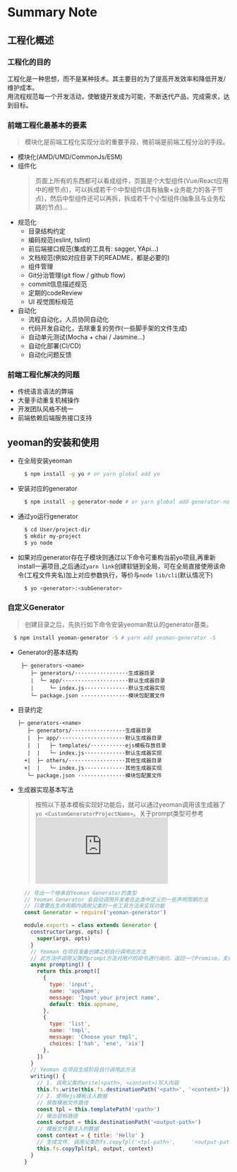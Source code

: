 # Summary Note

## __工程化概述__

### **工程化的目的**
  工程化是一种思想，而不是某种技术。其主要目的为了提高开发效率和降低开发/维护成本。<br>
  用流程规范每一个开发活动，使敏捷开发成为可能，不断迭代产品，完成需求，达到目标。

### **前端工程化最基本的要素**
> 模块化是前端工程化实现分治的重要手段，微前端是前端工程分治的手段。
* 模块化(AMD/UMD/CommonJs/ESM)
* 组件化
  > 页面上所有的东西都可以看成组件，页面是个大型组件(Vue/React应用中的根节点)，可以拆成若干个中型组件(具有抽象+业务能力的各子节点)，然后中型组件还可以再拆，拆成若干个小型组件(抽象且与业务松耦的节点)...
* 规范化
  * 目录结构约定
  * 编码规范(eslint, tslint)
  * 前后端接口规范(集成的工具有: sagger, YApi...)
  * 文档规范(例如对应目录下的README，都是必要的)
  * 组件管理
  * Git分治管理(git flow / github flow)
  * commit信息描述规范
  * 定期的codeReview
  * UI 视觉图标规范
* 自动化
  * 流程自动化，人员协同自动化
  * 代码开发自动化，去除重复的劳作(一些脚手架的文件生成)
  * 自动单元测试(Mocha + chai / Jasmine...)
  * 自动化部署(CI/CD)
  * 自动化问题反馈

### **前端工程化解决的问题**
* 传统语言语法的弊端
* 大量手动重复机械操作
* 开发团队风格不统一
* 前端依赖后端服务接口支持

## __yeoman的安装和使用__
* 在全局安装yeoman
  ```bash
    $ npm install -g yo # or yarn global add yo
  ```
* 安装对应的generator
  ```bash
    $ npm install -g generator-node # or yarn global add generator-node
  ```
* 通过yo运行generator
  ```bash
    $ cd User/project-dir
    $ mkdir my-project
    $ yo node
  ```
* 如果对应generator存在子模块则通过以下命令可重构当前yo项目,再重新install一遍项目,之后通过`yarn link`创建软链到全局，可在全局直接使用该命令(工程文件夹名)加上对应参数执行，等价与`node lib/cli`(默认情况下)
  ```bash
    $ yo <generator>:<subGenerator>
  ```
### **自定义Generator**
> 创建目录之后，先执行如下命令安装yeoman默认的generator基类。
```bash
  $ npm install yeoman-generator -S # yarn add yeoman-generator -S
```
* Generator的基本结构
  ```
   ├─ generators-<name>
      ├─ generators/·················生成器目录
      |  └─ app/·····················默认生成器目录
      |     └─ index.js··············默认生成器实现
      └─ package.json ···············模块包配置文件
  ```
* 目录约定
  ```
  ├─ generators-<name>
     ├─ generators/·················生成器目录
     |  ├─ app/·····················默认生成器目录
     |  |   ├─ templates/···········ejs模板存放目录
     |  |   └─ index.js·············默认生成器实现
    +|  ├─ others/··················其他生成器目录
    +|  |   └─ index.js·············其他生成器实现
     └─ package.json ···············模块包配置文件
  ```
* 生成器实现基本写法
  > 按照以下基本模板实现好功能后，就可以通过yeoman调用该生成器了 `yo <CustomGeneratorProjectName>`。关于prompt类型可参考![prompt](https://github.com/SBoudrias/Inquirer.js/blob/master/README.md)
  ```js
    // 导出一个继承自Yeoman Generator的类型
    // Yeoman Generator 会自动调用开发者在此类中定义的一些声明周期方法
    // 只需要在生命周期内调用父类的一些工具方法来实现功能
    const Generator = require('yeoman-generator')

    module.exports = class extends Generator {
      constructor(args, opts) {
        super(args, opts)
      }
      // Yeoman 在项目准备创建之前自行调用此方法
      // 此方法中调用父类的prompt方法对用户的命令进行询问，返回一个Promise，支持链式
      async prompting() {
        return this.prompt([
          {
            type: 'input',
            name: 'appName',
            message: 'Input your project name',
            default: this.appname,
          },
          {
            type: 'list',
            name: 'tmpl',
            message: 'Choose your tmpl',
            choices: ['hah', 'ene', 'xix']
          },
        ])
      }
      // Yeoman 在项目生成阶段自行调用此方法
      writing() {
        // 1. 调用父类的write(<path>, <content>)写入内容
        this.fs.write(this.fs.destinationPath('<path>', '<content>'))
        // 2. 使用ejs模板注入数据
        // 获取模板文件路径
        const tpl = this.templatePath('<path>')
        // 输出目标路径
        const output = this.destinationPath('<output-path>')
        // 模板文件要注入的数据
        const context = { title: 'Hello' }
        // 生成文件, 调用父类的fs.copyTpl('<tpl-path>',     '<output-path>', '<context>')
        this.fs.copyTpl(tpl, output, context)
      }
    }

  ```